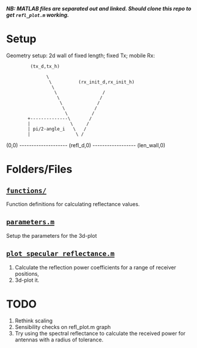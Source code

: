 ***NB: MATLAB files are separated out and linked. Should clone this repo to get `refl_plot.m` working.***

# Setup
Geometry setup: 2d wall of fixed length; fixed Tx; mobile Rx:

             (tx_d,tx_h)                                              
                                                                    
                   \                                                
                    \          (rx_init_d,rx_init_h)                  
                     \                                              
                      \                 /                           
                       \               /                            
                        \             /                             
                         \           /                              
                          \         /                               
            +--------------\       /                                
            |               \     /                                 
            | pi/2-angle_i   \   /                                  
            |                 \ /                                   
(0,0) -------------------- (refl_d,0) ------------------ (len_wall,0)

# Folders/Files
## [`functions/`](https://github.com/AndyWhelan/DCU-Project-2025/blob/main/functions/)
Function definitions for calculating reflectance values.

## [`parameters.m`](https://github.com/AndyWhelan/DCU-Project-2025/blob/main/parameters.m)
Setup the parameters for the 3d-plot

## [`plot_specular_reflectance.m`](https://github.com/AndyWhelan/DCU-Project-2025/blob/main/plot_specular_reflectance.m)
1. Calculate the reflection power coefficients for a range of receiver positions,
2. 3d-plot it.

# TODO
1. Rethink scaling
2. Sensibility checks on refl_plot.m graph
3. Try using the spectral reflectance to calculate the received power for antennas with a radius of tolerance.
